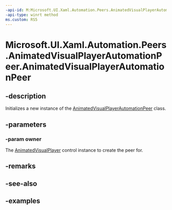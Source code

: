 ```yaml
---
-api-id: M:Microsoft.UI.Xaml.Automation.Peers.AnimatedVisualPlayerAutomationPeer.#ctor(Microsoft.UI.Xaml.Controls.AnimatedVisualPlayer)
-api-type: winrt method
ms.custom: RS5
---
```


<!-- Method syntax.
public AnimatedVisualPlayerAutomationPeer.AnimatedVisualPlayerAutomationPeer(AnimatedVisualPlayer owner)
-->

# Microsoft.UI.Xaml.Automation.Peers.AnimatedVisualPlayerAutomationPeer.AnimatedVisualPlayerAutomationPeer

## -description

Initializes a new instance of the [AnimatedVisualPlayerAutomationPeer](animatedvisualplayerautomationpeer.md) class.

## -parameters
### -param owner

The [AnimatedVisualPlayer](../microsoft.ui.xaml.controls/animatedvisualplayer.md) control instance to create the peer for.

## -remarks

## -see-also

## -examples

